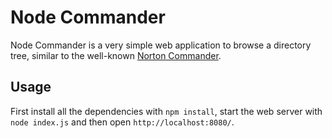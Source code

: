 Node Commander
==============
Node Commander is a very simple web application to browse a directory tree, similar to the well-known [Norton Commander](http://de.wikipedia.org/wiki/Norton_Commander).

Usage
-----
First install all the dependencies with ```npm install```, start the web server with ```node index.js``` and then open ```http://localhost:8080/```.